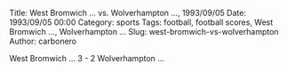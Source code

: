 Title: West Bromwich … vs. Wolverhampton …, 1993/09/05
Date: 1993/09/05 00:00
Category: sports
Tags: football, football scores, West Bromwich …, Wolverhampton …
Slug: west-bromwich-vs-wolverhampton
Author: carbonero


West Bromwich … 3 - 2 Wolverhampton …
